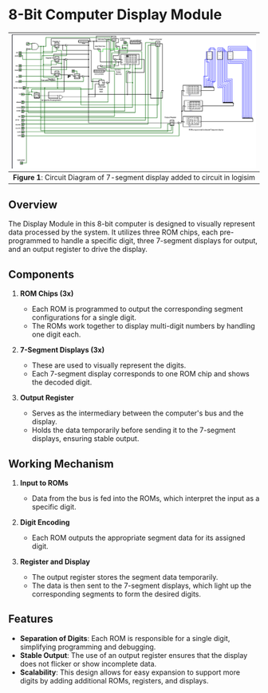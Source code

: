 # 8-Bit Computer Display Module
 | ![Alt text](images/display.png) |
 |:---------------------------------------:|
 | **Figure 1**: Circuit Diagram of 7-segment display added to circuit in logisim |
   

## Overview
The Display Module in this 8-bit computer is designed to visually represent data processed by the system. It utilizes three ROM chips, each pre-programmed to handle a specific digit, three 7-segment displays for output, and an output register to drive the display.

## Components
1. **ROM Chips (3x)**  
   - Each ROM is programmed to output the corresponding segment configurations for a single digit.
   - The ROMs work together to display multi-digit numbers by handling one digit each.

2. **7-Segment Displays (3x)**  
   - These are used to visually represent the digits.  
   - Each 7-segment display corresponds to one ROM chip and shows the decoded digit.

3. **Output Register**  
   - Serves as the intermediary between the computer's bus and the display.  
   - Holds the data temporarily before sending it to the 7-segment displays, ensuring stable output.

## Working Mechanism
1. **Input to ROMs**  
   - Data from the bus is fed into the ROMs, which interpret the input as a specific digit.

2. **Digit Encoding**  
   - Each ROM outputs the appropriate segment data for its assigned digit.

3. **Register and Display**  
   - The output register stores the segment data temporarily.  
   - The data is then sent to the 7-segment displays, which light up the corresponding segments to form the desired digits.

## Features
- **Separation of Digits**: Each ROM is responsible for a single digit, simplifying programming and debugging.  
- **Stable Output**: The use of an output register ensures that the display does not flicker or show incomplete data.  
- **Scalability**: This design allows for easy expansion to support more digits by adding additional ROMs, registers, and displays.  

